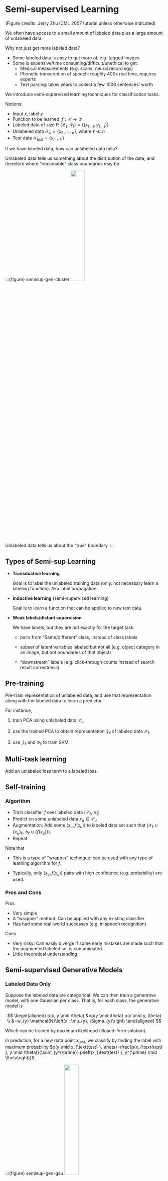 # Semi-supervised Learning

(Figure credits: Jerry Zhu ICML 2007 tutorial unless otherwise indicated)


We often have access to a small amount of labeled data plus a large amount of unlabeled data.

Why not just get more labeled data?
- Some labeled data is easy to get more of, e.g. tagged images
- Some is expensive/time consuming/difficult/unethical to get:
  - Medical measurements (e.g. scans, neural recordings)
  - Phonetic transcription of speech: roughly 400x real time, requires
experts
  - Text parsing: takes years to collect a few 1000 sentences’ worth

We introduce semi-supervised learning techniques for classification tasks.

Notions:

- Input $x$, label $y$
- Function to be learned: $f:\mathcal{X} \rightarrow \mathcal{Y}$
- Labeled data of size $\ell$: $(\mathcal{X}_\ell, \mathcal{Y}_\ell) = \left\{ (x_{1:\ell}, y_{1:\ell}) \right\}$
- Unlabeled data $\mathcal{X}_u = \left\{ x_{\ell + 1:n} \right\}$, where $\ell \ll n$
- Test data $\mathcal{X}_{test} = \left\{ x_{n+1:} \right\}$


If we have labeled data, how can unlabeled data help?

Unlabeled data tells us something about the distribution of the data, and therefore where “reasonable” class boundaries may be.

:::{figure} semisup-gen-cluster
<img src="../imgs/semisup-gen-cluster.png" width = "30%" alt=""/>

Unlabeled data tells us about the "true" boundary.
:::


## Types of Semi-sup Learning

- **Transductive learning**

  Goal is to label the unlabeled training data (only. not necessary learn a labeling function). Aka label propagation.

- **Inductive learning** (semi-supervised learning)

  Goal is to learn a function that can be applied to new test data.

- **Weak labels/distant supervision**

  We have labels, but they are not exactly for the target task.

  - pairs from “Same/different” class, instead of class labels

  - subset of latent variables labeled but not all (e.g. object category
in an image, but not boundaries of that object)

  - “downstream” labels (e.g. click-through counts instead of search
result correctness)


## Pre-training

Pre-train representation of unlabeled data, and use that representation along with the labeled data to learn a predictor.

For instance,

1. train PCA using unlabeled data $\mathcal{X}_u$

2. use the trained PCA to obtain representation $\mathcal{Z}_\ell$ of labeled data $\mathcal{X} _\ell$

3. use $\mathcal{Z}_\ell$ and $\mathcal{Y}_\ell$ to train SVM.

## Multi-task learning

Add an unlabeled loss term to a labeled loss.


## Self-training

### Algorithm

- Train classifier $f$ over labeled data $\left( \mathcal{X} _\ell, \mathcal{Y} _\ell \right)$
- Predict on some unlabeled data $x_u \in \mathcal{X}_u$
- Augmentation: Add some $(x_u, f(x_u))$ to labeled data set such that $\left( \mathcal{X}_\ell \cup \left\{ x_u \right\} _\ell, \mathcal{Y} _\ell \cup \left\{ f(x_u) \right\} \right)$.
- Repeat

Note that

- This is a type of "wrapper" technique: can be used with any type of learning algorithm for $f$.

- Typically, only $(x_u, f(x_u))$ pairs with high confidence (e.g. probability) are used.

### Pros and Cons

Pros

- Very simple
- A “wrapper” method: Can be applied with any existing classifier
- Has had some real-world successes (e.g. in speech recognition)

Cons

- Very risky: Can easily diverge if some early mistakes are made such that the augmented labeled set is contaminated.
- Little theoretical understanding


## Semi-supervised Generative Models

### Labeled Data Only

Suppose the labeled data are categorical. We can then train a generative model, with one Gaussian per class. That is, for each class, the generative model is

$$
\begin{aligned}
p(x, y \mid \theta) &=p(y \mid \theta) p(x \mid y, \theta) \\
&=w_{y} \mathcal{N}\left(x ; \mu_{y}, \Sigma_{y}\right)
\end{aligned}
$$

Which can be trained by maximum likelihood (closed-form solution).

In prediction, for a new data point $x_{\text{test} }$, we classify by finding the label with maximum probability $p(y \mid x_{\text{test} }, \theta)=\frac{p(x_{\text{test} }, y \mid \theta)}{\sum_{y^{\prime}} p\left(x_{\text{test} }, y^{\prime} \mid \theta\right)}$.

:::{figure} semisup-gen-gau
<img src="../imgs/semisup-gen-gau.png" width = "30%" alt=""/>

Train a Gaussian for each class
:::

### Available Unlabeled Data

Suppose now we have unlabeled data as below. Clearly, the classifier boundaries above are not accurate.

:::{figure} semisup-gen-comparison
<img src="../imgs/semisup-gen-comparison.png" width = "50%" alt=""/>

Labeled and unlabeled data.
:::

To improve it, we can do MLE using both labeled and unlabeled data. The joint log-likelihood is

$$
\begin{aligned}
\log p\left(\mathcal{X} _{\ell}, \mathcal{Y} _{\ell}, \mathcal{X} _{u} \mid \theta\right) &=\sum_{i=1}^{\ell} \log p\left(y_{i} \mid \theta\right) p\left(x_{i} \mid y_{i}, \theta\right) \\
&+\sum_{j=\ell+1}^{\ell+u} \log \left(\sum_{y} p(y \mid \theta) p\left(x_{j} \mid y, \theta\right)\right)
\end{aligned}
$$

where on RHS

- the first term is log-likelihood for labeled data
- the second term is log-likelihood for unlabeled data, assume it from mixtures Gaussian.

Now we have hidden variables (labels of $x_u$), so we can use EM. Same as EM for general Gaussian mixture learning, but some of the latent variables (component assignments) are hard labels while the rest are posteriors (as usual).

This method

- Can be applied to other generative models, e.g. hidden Markov models (speech, text, video, other time series)
- Amounts to doing EM for the appropriate model, **treating unseen labels as latent variables**.

### cf. Gaussian Mixtures

[Gaussian mixtures](../34-clustering/41-gaussian-mixtures) are clustering models. Given $\mathcal{X} _u$, and number of class, say $k$, then we can train Gaussian mixtures to learn $k$ distribution functions for $\mathcal{X} _u$. However, we don't know the **mapping** from cluster index to the class index -- given a new data point $x_{\text{test} }$, we cannot do classification.

Labeled data help to find such mapping.

### Pros and Cons

Semi-supervised generative models inherit many of the qualities of generative models

- If the model is a good fit to the data, can be very effective
- Provides an intuitive, clear probabilistic interpretation
- But, doesn’t work well if we don’t have an accurate generative model for the unlabeled data
- And, sometimes we’d rather classify with a non-generative model

## Cluster-then-label

Clustering techniques can be used for classification. Suppose there are $k$ categories. Algorithms are:

1. Cluster all labeled and unlabeled features $\mathcal{X} _\ell \cup \mathcal{X} _u$ to $k$ clusters.

2. For each proposed cluster, we need to find a mapping to the true class. One greedy method is to find the majority label in that cluster.

This makes fewer assumptions about the data distribution (unlike generative models), but also more unstable.


## Graph-based Algorithms

Some data don't fit simple generative models, and more complex generative models are hard to learn. We can use graph-based algorithms. Here we introduce a label propagation algorithm via random walk.

:::{figure} semisup-gb-data
<img src="../imgs/semisup-gb-data.png" width = "30%" alt=""/>

An example of graph-based labeled and unlabeled data.
:::

Like graph-based dimensionality reduction methods, we create an induced graph from the data set. Assume binary data. The algorithm is

1. Start from any node $i$ and walk to node $j$ with probability $\frac{w_{ij}}{\sum _{k \in N(i)} w_{ik}}$
1. Repeat until walk to a labeled node
1. Repeat many times, and the probability of hitting a label-1 node is regarded as the posterior probability of class 1 for node $i$.

Another method to compute this probability value is

1. Initialize $f(x_i)=y_i$ for labeled nodes, and 0 for unlabeled nodes
2. For all unlabeled nodes $i$, update $f(x_{i})=\frac{\sum_{j \in N(i)} w_{i j} f\left(x_{j}\right)}{\sum_{j \in N(i)} w_{i j}}$. Repeat until convergence.

Essentially, at each iteration, we take the weighted average over the neighbors.

The $f(\cdot)$ values can alternatively be computed via an eigenproblem on the graph Laplacian.

### Pros and Cons

Pros

- Better than graph-based cluster-then-label method since it consider labels into the loss function.


Cons

- Transductive method, no out-of-sample prediction.
- Some original labels might be wrong, or we might be dealing with outliers

Sols:

- Allow labeled points to be “relabeled” with some penalty
- Define a kernel that approximates the graph similarity
- Taken together, these extensions are referred to as "manifold regularization"

For more details, see Zhu's tutorial.

## Multi-view Algorithms: Co-Training

[Blum & Mitchell 1998]


The feature vector can be naturally split into two views $x = [x^{(1)} x^{(2)}]$. E.g., $x^{(1)}=$ image pixels, $x^{(2)} =$ text description. We train two classifiers, one for each view. The idea is: The two classifiers “supervise” each other; when one is unconfident, hopefully the other one is.

### Assumptions

- $x^{(1)}$ or $x^{(2)}$ alone suffices for good classification, given enough data

- $x^{(1)}$ and $x^{(2)}$ are **independent** given the class label

:::{figure} semisup-co-training
<img src="../imgs/semisup-co-training.png" width = "50%" alt=""/>

Two views, each suffices for good classification, and independent of each other given the class label
:::

### Algorithm

- Train two classifiers, $f^{(1)}$ from $(\mathcal{X} ^{(1)}_\ell,\mathcal{Y} _\ell)$ and $f^{(2)}$ from $(\mathcal{X} ^{(2)},\mathcal{Y} _\ell)$.
- Classify two views of $\mathcal{X} _u$ with each $f^{(i)}$ separately
- Add the $k$ most-confident $(x_u,f^{(1)}(x_u))$ pairs to $f^{(2)}$’s labeled data
- Add the $k$ most-confident $(x_u,f^{(2)}(x_u))$ pairs to $f^{(1)}$’s labeled data
- Repeat

### Variants

- Co-EM: Add all unlabeled data at each step, not just the top k, with some probability based on the confidence

- Create multiple random (fake) feature splits (features are relevant but redundant)

- Generalized multi-view
  - No feature split at all
  - Just train multiple classifiers of different types
  - Classify the unlabeled data with all of the classifiers
  - Add majority vote label

### Pros and Cons

Advantage

- Wrapper method: Can be wrapped around any existing classifier and learning algorithm
- If the assumptions holds, it works very well
- Has theoretical proof

Disadvantages

- The assumptions are not often satisfied

## Others

Semi-supervised variants of specific methods

e.g. semi-supervised SVM (S3VM)
